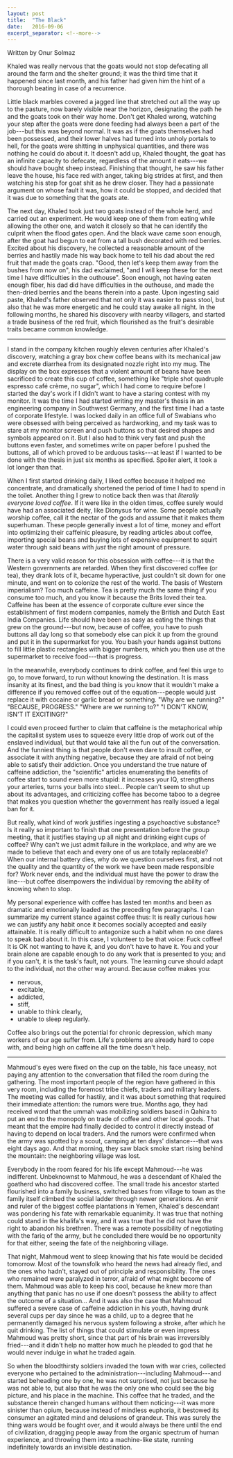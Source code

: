 ```yaml
---
layout: post
title:  "The Black"
date:   2016-09-06
excerpt_separator: <!--more-->
---
```


Written by Onur Solmaz

Khaled was really nervous that the goats would not stop defecating all around
the farm and the shelter ground; it was the third time that it happened since
last month, and his father had given him the hint of a thorough beating in case
of a recurrence.
<!--more-->
Little black marbles covered a jagged line that stretched out
all the way up to the pasture, now barely visible near the horizon, designating
the path he and the goats took on their way home. Don't get Khaled wrong,
watching your step after the goats were done feeding had always been a part of
the job---but this was beyond normal. It was as if the goats themselves had been
possessed, and their lower halves had turned into unholy portals to hell, for
the goats were shitting in unphysical quantities, and there was nothing he could
do about it. It doesn't add up, Khaled thought, the goat has an infinite
capacity to defecate, regardless of the amount it eats---we should have bought
sheep instead. Finishing that thought, he saw his father leave the house, his
face red with anger, taking big strides at first, and then watching his step for
goat shit as he drew closer. They had a passionate argument on whose fault it
was, how it could be stopped, and decided that it was due to something that the
goats ate.

The next day, Khaled took just two goats instead of the whole herd, and carried
out an experiment. He would keep one of them from eating while allowing the
other one, and watch it closely so that he can identify the culprit when the
flood gates open. And the black wave came soon enough, after the goat had begun
to eat from a tall bush decorated with red berries. Excited about his discovery,
he collected a reasonable amount of the berries and hastily made his way back
home to tell his dad about the red fruit that made the goats crap. "Good, then
let's keep them away from the bushes from now on", his dad exclaimed, "and I
will keep these for the next time I have difficulties in the outhouse". Soon
enough, not having eaten enough fiber, his dad did have difficulties in the
outhouse, and made the then-dried berries and the beans therein into a paste.
Upon ingesting said paste, Khaled's father observed that not only it was easier
to pass stool, but also that he was more energetic and he could stay awake all
night. In the following months, he shared his discovery with nearby villagers,
and started a trade business of the red fruit, which flourished as the fruit's
desirable traits became common knowledge.

<hr>

I stand in the company kitchen roughly eleven centuries after Khaled's
discovery, watching a gray box chew coffee beans with its mechanical jaw and
excrete diarrhea from its designated nozzle right into my mug. The display on the
box expresses that a violent amount of beans have been sacrificed to create this
cup of coffee, something like "triple shot quadruple espresso café crème, no
sugar", which I had come to require before I started the day's work if I didn't
want to have a staring contest with my monitor. It was the time I had started
writing my master's thesis in an engineering company in Southwest Germany, and
the first time I had a taste of corporate lifestyle. I was locked daily in an
office full of Swabians who were obsessed with being perceived as hardworking,
and my task was to stare at my monitor screen and push buttons so that desired
shapes and symbols appeared on it. But I also had to think very fast and push
the buttons even faster, and sometimes write on paper before I pushed the
buttons, all of which proved to be arduous tasks---at least if I wanted to be
done with the thesis in just six months as specified. Spoiler alert, it took a
lot longer than that.

When I first started drinking daily, I liked coffee because it helped me
concentrate, and dramatically shortened the period of time I had to spend in the
toilet. Another thing I grew to notice back then was that
*literally everyone loved coffee*.
If it were like in the
olden times, coffee surely would have had an associated deity, like Dionysus for
wine. Some people actually worship coffee, call it the nectar of the gods and
assume that it makes them superhuman. These people generally invest a lot of
time, money and effort into optimizing their caffeinic pleasure, by reading
articles about coffee, importing special beans and buying lots of expensive
equipment to squirt water through said beans with *just* the right amount of
pressure.

There is a very valid reason for this obsession with coffee---it is that the
Western governments are retarded. When they first discovered coffee (or tea),
they drank lots of it, became hyperactive, just couldn't sit down for one
minute, and went on to colonize the rest of the world. The basis of Western
imperialism? Too much caffeine. Tea is pretty much the same thing if you consume
too much, and you know it because the Brits loved their tea. Caffeine has been
at the essence of corporate culture ever since the establishment of first modern
companies, namely the British and Dutch East India Companies. Life should have
been as easy as eating the things that grew on the ground---but now, because of
coffee, you have to push buttons all day long so that somebody else can pick it
up from the ground and put it in the supermarket for you. You bash your hands
against buttons to fill little plastic rectangles with bigger numbers, which you
then use at the supermarket to receive food---that is progress.

In the meanwhile, everybody continues to drink coffee, and feel this urge to go,
to move forward, to run without knowing the destination. It is mass insanity at
its finest, and the bad thing is you know that it wouldn't make a difference if
you removed coffee out of the equation---people would just replace it with
cocaine or garlic bread or something. "Why are we running?" "BECAUSE, PROGRESS."
"Where are we running to?" "I DON'T KNOW, ISN'T IT EXCITING!?"

I could even proceed further to claim that caffeine is the metaphorical whip the
capitalist system uses to squeeze every little drop of work out of the enslaved
individual, but that would take all the fun out of the conversation. And the
funniest thing is that people don't even dare to insult coffee, or associate it
with anything negative, because they are afraid of not being able to satisfy
their addiction. Once you understand the true nature of caffeine addiction, the
"scientific" articles enumerating the benefits of coffee start to sound even
more stupid: it increases your IQ, strengthens your arteries, turns your balls
into steel... People can't seem to shut up about its advantages, and criticizing
coffee has become taboo to a degree that makes you question whether the
government has really issued a legal ban for it.

But really, what kind of work justifies ingesting a psychoactive substance? Is
it really so important to finish that one presentation before the group meeting,
that it justifies staying up all night and drinking eight cups of coffee? Why
can't we just admit failure in the workplace, and why are we made to believe
that each and every one of us are totally replaceable? When our internal battery
dies, why do we question ourselves first, and not the quality and the quantity
of the work we have been made responsible for? Work never ends, and the
individual must have the power to draw the line---but coffee disempowers the
individual by removing the ability of knowing when to stop.

My personal experience with coffee has lasted ten months and been as dramatic
and emotionally loaded as the preceding few paragraphs. I can summarize my
current stance against coffee thus: It is really curious how we can justify any
habit once it becomes socially accepted and easily attainable. It is really
difficult to antagonize such a habit when no one dares to speak bad about it.
In this case, I volunteer to be that voice:
Fuck coffee! It is OK not wanting to have it, and
you don't have to have it. You and your brain alone are capable enough to do any
work that is presented to you; and if you can't, it is the task's fault, not
yours. The learning curve should adapt to the individual, not the other way
around. Because coffee makes you:

- nervous,
- excitable,
- addicted,
- stiff,
- unable to think clearly,
- unable to sleep regularly.

Coffee also brings out the potential for chronic depression, which many workers
of our age suffer from. Life's problems are already hard to cope with, and being
high on caffeine all the time doesn't help.

<hr>

Mahmoud's eyes were fixed on the cup on the table, his face uneasy, not paying
any attention to the conversation that filled the room during the gathering. The
most important people of the region have gathered in this very room, including
the foremost tribe chiefs, traders and military leaders. The meeting was called
for hastily, and it was about something that required their immediate attention:
the rumors were true. Months ago, they had received word that the ummah was
mobilizing soldiers based in Qahira to put an end to the monopoly on trade of
coffee and other local goods. That meant that the empire had finally decided to
control it directly instead of having to depend on local traders. And the rumors
were confirmed when the army was spotted by a scout, camping at ten days'
distance---that was eight days ago. And that morning, they saw black smoke start
rising behind the mountain: the neighboring village was lost.

Everybody in the room feared for his life except Mahmoud---he was indifferent.
Unbeknownst to Mahmoud, he was a descendant of Khaled the goatherd who had
discovered coffee. The small trade his ancestor started flourished into a family
business, switched bases from village to town as the family itself climbed the
social ladder through newer generations. An emir and ruler of the biggest coffee
plantations in Yemen, Khaled's descendant was pondering his fate with remarkable
equanimity. It was true that nothing could stand in the khalifa's way, and it
was true that he did not have the right to abandon his brethren. There was a
remote possibility of negotiating with the fariq of the army, but he concluded
there would be no opportunity for that either, seeing the fate of the
neighboring village.

That night, Mahmoud went to sleep knowing that his fate would be decided
tomorrow. Most of the townsfolk who heard the news had already fled, and the
ones who hadn't, stayed out of principle and responsibility. The ones who
remained were paralyzed in terror, afraid of what might become of them. Mahmoud
was able to keep his cool, because he knew more than anything that panic has no
use if one doesn't possess the ability to affect the outcome of a situation...
And it was also the case that Mahmoud suffered a severe case of caffeine
addiction in his youth, having drunk several cups per day since he was a child,
up to a degree that he permanently damaged his nervous system following a
stroke, after which he quit drinking. The list of things that could stimulate or
even impress Mahmoud was pretty short, since that part of his brain was
irreversibly fried---and it didn't help no matter how much he pleaded to god
that he would never indulge in what he traded again.

So when the bloodthirsty soldiers invaded the town with war cries, collected
everyone who pertained to the administration---including Mahmoud---and started
beheading one by one, he was not surprised, not just because he was not able to,
but also that he was the only one who could see the big picture, and his place
in the machine. This coffee that he traded, and the substance therein changed
humans without them noticing---it was more sinister than opium, because instead
of mindless euphoria, it bestowed its consumer an agitated mind and delusions of
grandeur. This was surely the thing wars would be fought over, and it would
always be there until the end of civilization, dragging people away from the
organic spectrum of human experience, and throwing them into a machine-like
state, running indefinitely towards an invisible destination.
